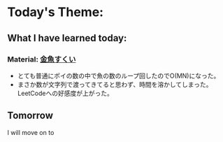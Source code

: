 # Today's Theme: 

## What I have learned today:
### Material: [金魚すくい](https://paiza.jp/challenges/share/DDyTp5ChB0BKiZT9-ilwagdPLmdAzqi4496gEmBelI8?campaign=80&source=social)
- とても普通にポイの数の中で魚の数のループ回したのでO(MN)になった。
- まさか数が文字列で渡ってきてると思わず、時間を溶かしてしまった。LeetCodeへの好感度が上がった。

## Tomorrow
I will move on to []()

